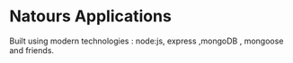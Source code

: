 # Natours Applications

Built using modern technologies : node:js, express ,mongoDB , mongoose and friends.
